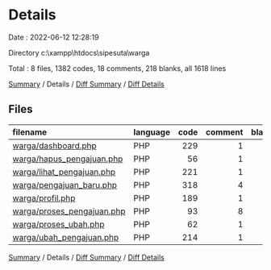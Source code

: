 # Details

Date : 2022-06-12 12:28:19

Directory c:\\xampp\\htdocs\\sipesuta\\warga

Total : 8 files,  1382 codes, 18 comments, 218 blanks, all 1618 lines

[Summary](results.md) / Details / [Diff Summary](diff.md) / [Diff Details](diff-details.md)

## Files
| filename | language | code | comment | blank | total |
| :--- | :--- | ---: | ---: | ---: | ---: |
| [warga/dashboard.php](/warga/dashboard.php) | PHP | 229 | 1 | 35 | 265 |
| [warga/hapus_pengajuan.php](/warga/hapus_pengajuan.php) | PHP | 56 | 1 | 10 | 67 |
| [warga/lihat_pengajuan.php](/warga/lihat_pengajuan.php) | PHP | 221 | 1 | 27 | 249 |
| [warga/pengajuan_baru.php](/warga/pengajuan_baru.php) | PHP | 318 | 4 | 49 | 371 |
| [warga/profil.php](/warga/profil.php) | PHP | 189 | 1 | 25 | 215 |
| [warga/proses_pengajuan.php](/warga/proses_pengajuan.php) | PHP | 93 | 8 | 24 | 125 |
| [warga/proses_ubah.php](/warga/proses_ubah.php) | PHP | 62 | 1 | 16 | 79 |
| [warga/ubah_pengajuan.php](/warga/ubah_pengajuan.php) | PHP | 214 | 1 | 32 | 247 |

[Summary](results.md) / Details / [Diff Summary](diff.md) / [Diff Details](diff-details.md)